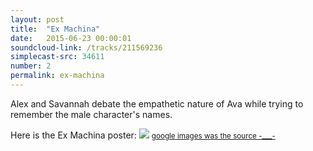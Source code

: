 ```yaml
---
layout: post
title:  "Ex Machina"
date:   2015-06-23 00:00:01
soundcloud-link: /tracks/211569236
simplecast-src: 34611
number: 2
permalink: ex-machina
---
```


Alex and Savannah debate the empathetic nature of Ava while trying to remember the male character's names.

Here is the Ex Machina poster:
<img src="../img/02/ex-machina-poster.jpg">
<small><a href="http://google.com">google images was the source -___-</a></small>
